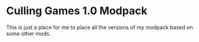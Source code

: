 # Culling Games 1.0 Modpack

This is just a place for me to place all the versions of my modpack based on some other mods.
